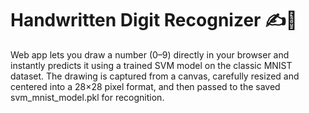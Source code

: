 # Handwritten Digit Recognizer ✍️🔢
Web app lets you draw a number (0–9) directly in your browser and instantly predicts it using a trained SVM model on the classic MNIST dataset. The drawing is captured from a canvas, carefully resized and centered into a 28×28 pixel format, and then passed to the saved svm_mnist_model.pkl for recognition.
